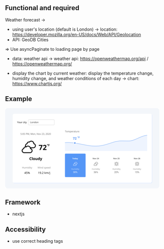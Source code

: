 ## Functional and required

Weather forecast ->

-   using user's location (default is London)
    -> location: https://developer.mozilla.org/en-US/docs/Web/API/Geolocation
-   API: GeoDB Cities

=> Use asyncPaginate to loading page by page

-   data: weather api
    -> weather api: https://openweathermap.org/api / https://openweathermap.org/

-   display the chart by current weather: display the temperature change, humidity change, and weather conditions of each day
    -> chart: https://www.chartjs.org/

## Example

![example](Example.png)

## Framework

-   nextjs

## Accessibility

-   use correct heading tags
